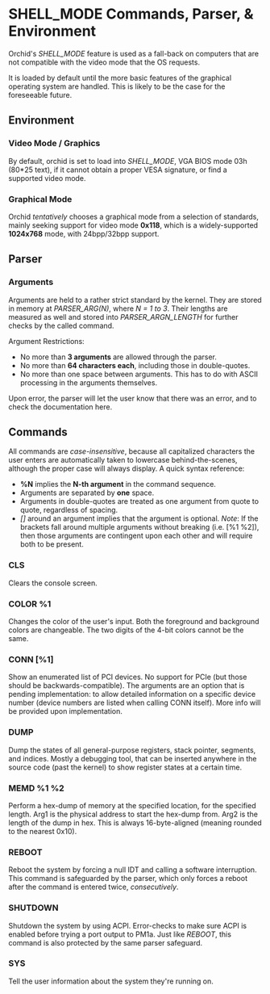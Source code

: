 # SHELL_MODE Commands, Parser, & Environment
Orchid's _SHELL_MODE_ feature is used as a fall-back on computers that are not compatible with the video mode that the OS requests.

It is loaded by default until the more basic features of the graphical operating system are handled. This is likely to be the case for the foreseeable future.

## Environment
### Video Mode / Graphics
By default, orchid is set to load into _SHELL_MODE_, VGA BIOS mode 03h (80*25 text), if it cannot obtain a proper VESA signature, or find a supported video mode.
### Graphical Mode
Orchid _tentatively_ chooses a graphical mode from a selection of standards, mainly seeking support for video mode **0x118**, which is a widely-supported **1024x768** mode, with 24bpp/32bpp support.

## Parser
### Arguments
Arguments are held to a rather strict standard by the kernel. They are stored in memory at _PARSER_ARG(N)_, where _N = 1 to 3_.
Their lengths are measured as well and stored into _PARSER_ARGN_LENGTH_ for further checks by the called command.

Argument Restrictions:
- No more than **3 arguments** are allowed through the parser.
- No more than **64 characters each**, including those in double-quotes.
- No more than one space between arguments. This has to do with ASCII processing in the arguments themselves.

Upon error, the parser will let the user know that there was an error, and to check the documentation here.

## Commands
All commands are _case-insensitive_, because all capitalized characters the user enters are automatically taken to lowercase behind-the-scenes, although the proper case will always display.
A quick syntax reference:
- **%N** implies the **N-th argument** in the command sequence.
- Arguments are separated by **one** space.
- Arguments in double-quotes are treated as one argument from quote to quote, regardless of spacing.
- _[]_ around an argument implies that the argument is optional. _Note_: If the brackets fall around multiple arguments without breaking (i.e. [%1 %2]), then those arguments are contingent upon each other and will require both to be present.

### CLS
Clears the console screen.

### COLOR %1
Changes the color of the user's input. Both the foreground and background colors are changeable.
The two digits of the 4-bit colors cannot be the same.

### CONN [%1]
Show an enumerated list of PCI devices. No support for PCIe (but those should be backwards-compatible).
The arguments are an option that is pending implementation: to allow detailed information on a specific device number (device numbers are listed when calling CONN itself). More info will be provided upon implementation.

### DUMP
Dump the states of all general-purpose registers, stack pointer, segments, and indices.
Mostly a debugging tool, that can be inserted anywhere in the source code (past the kernel) to show register states at a certain time.

### MEMD %1 %2
Perform a hex-dump of memory at the specified location, for the specified length.
Arg1 is the physical address to start the hex-dump from.
Arg2 is the length of the dump in hex. This is always 16-byte-aligned (meaning rounded to the nearest 0x10).

### REBOOT
Reboot the system by forcing a null IDT and calling a software interruption. This command is safeguarded by the parser, which only forces a reboot after the command is entered twice, _consecutively_.

### SHUTDOWN
Shutdown the system by using ACPI. Error-checks to make sure ACPI is enabled before trying a port output to PM1a.
Just like *REBOOT*, this command is also protected by the same parser safeguard.

### SYS
Tell the user information about the system they're running on.
